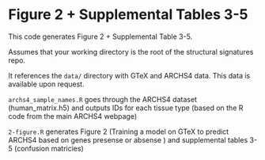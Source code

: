 # Figure 2 + Supplemental Tables 3-5

This code generates Figure 2 + Supplemental Table 3-5. 

Assumes that your working directory is the root of the structural signatures repo. 

It references the `data/` directory with GTeX and ARCHS4 data. This data is available upon request. 

`archs4_sample_names.R` goes through the ARCHS4 dataset (human_matrix.h5) and outputs IDs for each tissue type (based on the R code from the main ARCHS4 webpage)

`2-figure.R` generates Figure 2 (Training a model on GTeX to predict ARCHS4 based on genes presense or absense ) and supplemental tables 3-5 (confusion matricies)


